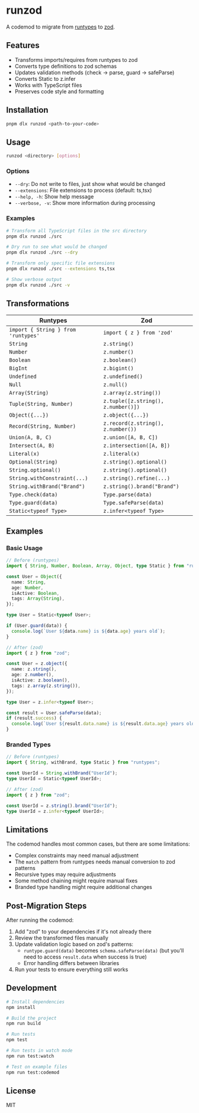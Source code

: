 # runzod

A codemod to migrate from [runtypes](https://github.com/pelotom/runtypes) to [zod](https://github.com/colinhacks/zod).

## Features

- Transforms imports/requires from runtypes to zod
- Converts type definitions to zod schemas
- Updates validation methods (check → parse, guard → safeParse)
- Converts Static<typeof X> to z.infer<typeof X>
- Works with TypeScript files
- Preserves code style and formatting

## Installation

```bash
pnpm dlx runzod <path-to-your-code>
```

## Usage

```bash
runzod <directory> [options]
```

### Options

- `--dry`: Do not write to files, just show what would be changed
- `--extensions`: File extensions to process (default: ts,tsx)
- `--help, -h`: Show help message
- `--verbose, -v`: Show more information during processing

### Examples

```bash
# Transform all TypeScript files in the src directory
pnpm dlx runzod ./src

# Dry run to see what would be changed
pnpm dlx runzod ./src --dry

# Transform only specific file extensions
pnpm dlx runzod ./src --extensions ts,tsx

# Show verbose output
pnpm dlx runzod ./src -v
```

## Transformations

| Runtypes                            | Zod                                 |
| ----------------------------------- | ----------------------------------- |
| `import { String } from 'runtypes'` | `import { z } from 'zod'`           |
| `String`                            | `z.string()`                        |
| `Number`                            | `z.number()`                        |
| `Boolean`                           | `z.boolean()`                       |
| `BigInt`                            | `z.bigint()`                        |
| `Undefined`                         | `z.undefined()`                     |
| `Null`                              | `z.null()`                          |
| `Array(String)`                     | `z.array(z.string())`               |
| `Tuple(String, Number)`             | `z.tuple([z.string(), z.number()])` |
| `Object({...})`                     | `z.object({...})`                   |
| `Record(String, Number)`            | `z.record(z.string(), z.number())`  |
| `Union(A, B, C)`                    | `z.union([A, B, C])`                |
| `Intersect(A, B)`                   | `z.intersection([A, B])`            |
| `Literal(x)`                        | `z.literal(x)`                      |
| `Optional(String)`                  | `z.string().optional()`             |
| `String.optional()`                 | `z.string().optional()`             |
| `String.withConstraint(...)`        | `z.string().refine(...)`            |
| `String.withBrand("Brand")`         | `z.string().brand("Brand")`         |
| `Type.check(data)`                  | `Type.parse(data)`                  |
| `Type.guard(data)`                  | `Type.safeParse(data)`              |
| `Static<typeof Type>`               | `z.infer<typeof Type>`              |

## Examples

### Basic Usage

```typescript
// Before (runtypes)
import { String, Number, Boolean, Array, Object, type Static } from "runtypes";

const User = Object({
  name: String,
  age: Number,
  isActive: Boolean,
  tags: Array(String),
});

type User = Static<typeof User>;

if (User.guard(data)) {
  console.log(`User ${data.name} is ${data.age} years old`);
}

// After (zod)
import { z } from "zod";

const User = z.object({
  name: z.string(),
  age: z.number(),
  isActive: z.boolean(),
  tags: z.array(z.string()),
});

type User = z.infer<typeof User>;

const result = User.safeParse(data);
if (result.success) {
  console.log(`User ${result.data.name} is ${result.data.age} years old`);
}
```

### Branded Types

```typescript
// Before (runtypes)
import { String, withBrand, type Static } from "runtypes";

const UserId = String.withBrand("UserId");
type UserId = Static<typeof UserId>;

// After (zod)
import { z } from "zod";

const UserId = z.string().brand("UserId");
type UserId = z.infer<typeof UserId>;
```

## Limitations

The codemod handles most common cases, but there are some limitations:

- Complex constraints may need manual adjustment
- The `match` pattern from runtypes needs manual conversion to zod patterns
- Recursive types may require adjustments
- Some method chaining might require manual fixes
- Branded type handling might require additional changes

## Post-Migration Steps

After running the codemod:

1. Add "zod" to your dependencies if it's not already there
2. Review the transformed files manually
3. Update validation logic based on zod's patterns:
   - `runtype.guard(data)` becomes `schema.safeParse(data)`
     (but you'll need to access `result.data` when success is true)
   - Error handling differs between libraries
4. Run your tests to ensure everything still works

## Development

```bash
# Install dependencies
npm install

# Build the project
npm run build

# Run tests
npm test

# Run tests in watch mode
npm run test:watch

# Test on example files
npm run test:codemod
```

## License

MIT
